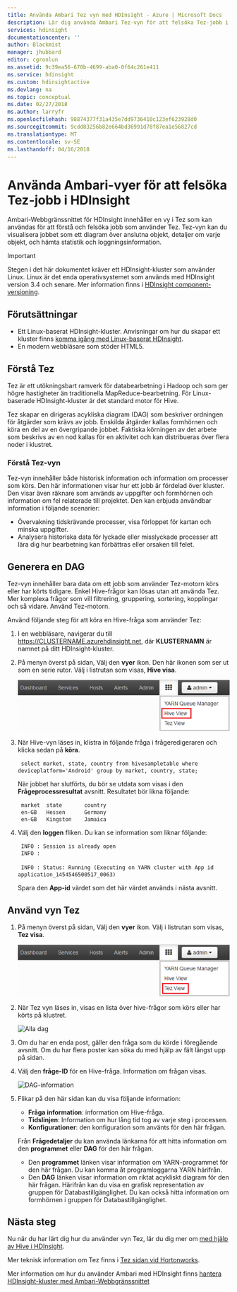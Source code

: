 ```yaml
---
title: Använda Ambari Tez vyn med HDInsight - Azure | Microsoft Docs
description: Lär dig använda Ambari Tez-vyn för att felsöka Tez-jobb i HDInsight.
services: hdinsight
documentationcenter: ''
author: Blackmist
manager: jhubbard
editor: cgronlun
ms.assetid: 9c39ea56-670b-4699-aba0-0f64c261e411
ms.service: hdinsight
ms.custom: hdinsightactive
ms.devlang: na
ms.topic: conceptual
ms.date: 02/27/2018
ms.author: larryfr
ms.openlocfilehash: 98874377f31a435e7dd9736410c123ef623928d0
ms.sourcegitcommit: 9cdd83256b82e664bd36991d78f87ea1e56827cd
ms.translationtype: MT
ms.contentlocale: sv-SE
ms.lasthandoff: 04/16/2018
---
```

# <a name="use-ambari-views-to-debug-tez-jobs-on-hdinsight"></a>Använda Ambari-vyer för att felsöka Tez-jobb i HDInsight

Ambari-Webbgränssnittet för HDInsight innehåller en vy i Tez som kan användas för att förstå och felsöka jobb som använder Tez. Tez-vyn kan du visualisera jobbet som ett diagram över anslutna objekt, detaljer om varje objekt, och hämta statistik och loggningsinformation.

> [!IMPORTANT]
> Stegen i det här dokumentet kräver ett HDInsight-kluster som använder Linux. Linux är det enda operativsystemet som används med HDInsight version 3.4 och senare. Mer information finns i [HDInsight component-versioning](hdinsight-component-versioning.md#hdinsight-windows-retirement).

## <a name="prerequisites"></a>Förutsättningar

* Ett Linux-baserat HDInsight-kluster. Anvisningar om hur du skapar ett kluster finns [komma igång med Linux-baserat HDInsight](hadoop/apache-hadoop-linux-tutorial-get-started.md).
* En modern webbläsare som stöder HTML5.

## <a name="understanding-tez"></a>Förstå Tez

Tez är ett utökningsbart ramverk för databearbetning i Hadoop och som ger högre hastigheter än traditionella MapReduce-bearbetning. För Linux-baserade HDInsight-kluster är det standard motor för Hive.

Tez skapar en dirigeras acykliska diagram (DAG) som beskriver ordningen för åtgärder som krävs av jobb. Enskilda åtgärder kallas formhörnen och köra en del av en övergripande jobbet. Faktiska körningen av det arbete som beskrivs av en nod kallas för en aktivitet och kan distribueras över flera noder i klustret.

### <a name="understanding-the-tez-view"></a>Förstå Tez-vyn

Tez-vyn innehåller både historisk information och information om processer som körs. Den här informationen visar hur ett jobb är fördelad över kluster. Den visar även räknare som används av uppgifter och formhörnen och information om fel relaterade till projektet. Den kan erbjuda användbar information i följande scenarier:

* Övervakning tidskrävande processer, visa förloppet för kartan och minska uppgifter.
* Analysera historiska data för lyckade eller misslyckade processer att lära dig hur bearbetning kan förbättras eller orsaken till felet.

## <a name="generate-a-dag"></a>Generera en DAG

Tez-vyn innehåller bara data om ett jobb som använder Tez-motorn körs eller har körts tidigare. Enkel Hive-frågor kan lösas utan att använda Tez. Mer komplexa frågor som vill filtrering, gruppering, sortering, kopplingar och så vidare. Använd Tez-motorn.

Använd följande steg för att köra en Hive-fråga som använder Tez:

1. I en webbläsare, navigerar du till https://CLUSTERNAME.azurehdinsight.net, där **KLUSTERNAMN** är namnet på ditt HDInsight-kluster.

2. På menyn överst på sidan, Välj den **vyer** ikon. Den här ikonen som ser ut som en serie rutor. Välj i listrutan som visas, **Hive visa**.

    ![Du har markerat Hive-vy](./media/hdinsight-debug-ambari-tez-view/selecthive.png)

3. När Hive-vyn läses in, klistra in följande fråga i frågeredigeraren och klicka sedan på **köra**.

        select market, state, country from hivesampletable where deviceplatform='Android' group by market, country, state;

    När jobbet har slutförts, du bör se utdata som visas i den **Frågeprocessresultat** avsnitt. Resultatet bör likna följande:

        market  state       country
        en-GB   Hessen      Germany
        en-GB   Kingston    Jamaica

4. Välj den **loggen** fliken. Du kan se information som liknar följande:

        INFO : Session is already open
        INFO :

        INFO : Status: Running (Executing on YARN cluster with App id application_1454546500517_0063)

    Spara den **App-id** värdet som det här värdet används i nästa avsnitt.

## <a name="use-the-tez-view"></a>Använd vyn Tez

1. På menyn överst på sidan, Välj den **vyer** ikon. Välj i listrutan som visas, **Tez visa**.

    ![Du har markerat Tez vy](./media/hdinsight-debug-ambari-tez-view/selecttez.png)

2. När Tez vyn läses in, visas en lista över hive-frågor som körs eller har körts på klustret.

    ![Alla dag](./media/hdinsight-debug-ambari-tez-view/tez-view-home.png)

3. Om du har en enda post, gäller den fråga som du körde i föregående avsnitt. Om du har flera poster kan söka du med hjälp av fält längst upp på sidan.

4. Välj den **fråge-ID** för en Hive-fråga. Information om frågan visas.

    ![DAG-information](./media/hdinsight-debug-ambari-tez-view/query-details.png)

5. Flikar på den här sidan kan du visa följande information:

    * **Fråga information**: information om Hive-fråga.
    * **Tidslinjen**: Information om hur lång tid tog av varje steg i processen.
    * **Konfigurationer**: den konfiguration som använts för den här frågan.

    Från __Frågedetaljer__ du kan använda länkarna för att hitta information om den __programmet__ eller __DAG__ för den här frågan.
    
    * Den __programmet__ länken visar information om YARN-programmet för den här frågan. Du kan komma åt programloggarna YARN härifrån.
    * Den __DAG__ länken visar information om riktat acykliskt diagram för den här frågan. Härifrån kan du visa en grafisk representation av gruppen för Databastillgänglighet. Du kan också hitta information om formhörnen i gruppen för Databastillgänglighet.

## <a name="next-steps"></a>Nästa steg

Nu när du har lärt dig hur du använder vyn Tez, lär du dig mer om [med hjälp av Hive i HDInsight](hadoop/hdinsight-use-hive.md).

Mer teknisk information om Tez finns i [Tez sidan vid Hortonworks](http://hortonworks.com/hadoop/tez/).

Mer information om hur du använder Ambari med HDInsight finns [hantera HDInsight-kluster med Ambari-Webbgränssnittet](hdinsight-hadoop-manage-ambari.md)
